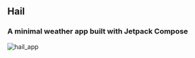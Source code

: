 ## Hail
### A minimal weather app built with Jetpack Compose

![hail_app](https://user-images.githubusercontent.com/2228493/114316468-90447e80-9ab8-11eb-891f-530308b2bfd5.jpg)



